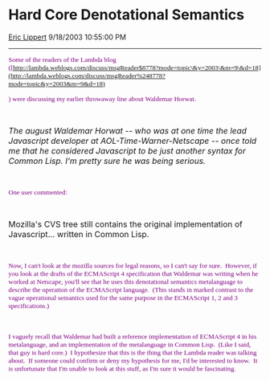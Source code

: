 <div id="page">

# Hard Core Denotational Semantics

[Eric Lippert](https://social.msdn.microsoft.com/profile/Eric%20Lippert) 9/18/2003 10:55:00 PM

-----

<div id="content">

<span style="FONT-SIZE: 10pt; COLOR: purple; FONT-FAMILY: &#39;Lucida Sans Unicode&#39;">Some of the readers of the Lambda blog ([http://lambda.weblogs.com/discuss/msgReader$8778?mode=topic\&y=2003\&m=9\&d=18](http://lambda.weblogs.com/discuss/msgReader%248778?mode=topic&y=2003&m=9&d=18) </span>

<span style="FONT-SIZE: 10pt; COLOR: purple; FONT-FAMILY: &#39;Lucida Sans Unicode&#39;">) were discussing my earlier throwaway line about Waldemar Horwat.<span style="mso-spacerun: yes">  </span> </span>

<span style="FONT-SIZE: 10pt; COLOR: purple; FONT-FAMILY: &#39;Lucida Sans Unicode&#39;"> </span>

 

*<span style="FONT-SIZE: 12pt; FONT-STYLE: italic">The august Waldemar Horwat -- who was at one time the lead Javascript developer at AOL-Time-Warner-Netscape -- once told me that he considered Javascript to be just another syntax for Common Lisp. I'm pretty sure he was being serious.</span>*<span style="FONT-SIZE: 10pt; COLOR: purple; FONT-FAMILY: &#39;Lucida Sans Unicode&#39;"> </span>

<span style="FONT-SIZE: 10pt; COLOR: purple; FONT-FAMILY: &#39;Lucida Sans Unicode&#39;"> </span>

 

<span style="FONT-SIZE: 10pt; COLOR: purple; FONT-FAMILY: &#39;Lucida Sans Unicode&#39;">One user commented: </span>

<span style="FONT-SIZE: 10pt; COLOR: purple; FONT-FAMILY: &#39;Lucida Sans Unicode&#39;"> </span>

 

<span style="FONT-SIZE: 12pt">Mozilla's CVS tree still contains the original implementation of Javascript... written in Common Lisp.</span>

<span style="FONT-SIZE: 12pt"> </span>

 

<span style="FONT-SIZE: 10pt; COLOR: purple; FONT-FAMILY: &#39;Lucida Sans Unicode&#39;">Now, I can't look at the mozilla sources for legal reasons, so I can't say for sure.<span style="mso-spacerun: yes">  </span>However, if you look at the drafts of the ECMAScript 4 specification that Waldemar was writing when he worked at Netscape, you'll see that he uses this denotational semantics metalanguage to describe the operation of the ECMAScript language.<span style="mso-spacerun: yes">  </span>(This stands in marked contrast to the vague operational semantics used for the same purpose in the ECMAScript 1, 2 and 3 specifications.)</span>

<span style="FONT-SIZE: 10pt; COLOR: purple; FONT-FAMILY: &#39;Lucida Sans Unicode&#39;"> </span>

 

<span style="FONT-SIZE: 10pt; COLOR: purple; FONT-FAMILY: &#39;Lucida Sans Unicode&#39;">I vaguely recall that Waldemar had built a reference implementation of ECMAScript 4 in his metalanguage, and an implementation of the metalanguage in Common Lisp.<span style="mso-spacerun: yes">  </span>(Like I said, that guy is hard core.)<span style="mso-spacerun: yes">  </span>I hypothesize that this is the thing that the Lambda reader was talking about.<span style="mso-spacerun: yes">  </span>If someone could confirm or deny my hypothesis for me, I'd be interested to know.<span style="mso-spacerun: yes">  </span>It is unfortunate that I'm unable to look at this stuff, as I'm sure it would be fascinating.</span>

<span style="FONT-SIZE: 10pt; COLOR: purple; FONT-FAMILY: &#39;Lucida Sans Unicode&#39;"> </span>

</div>

</div>

